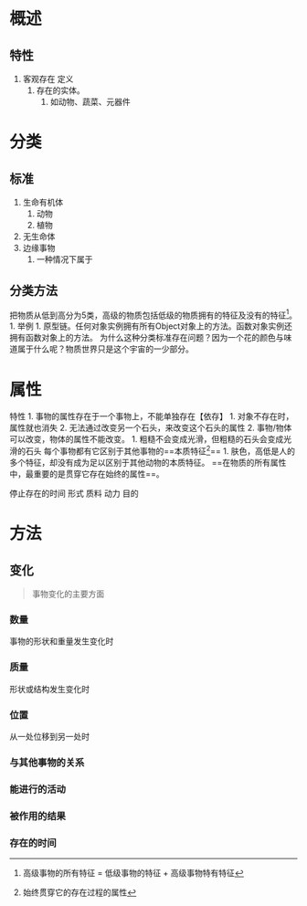 # 概述
## 特性
1. 客观存在
定义
	1. 存在的实体。
		1. 如动物、蔬菜、元器件
# 分类
## 标准
1. 生命有机体
	1. 动物
	2. 植物
2. 无生命体
3. 边缘事物
	1. 一种情况下属于
## 分类方法
把物质从低到高分为5类，高级的物质包括低级的物质拥有的特征及没有的特征[^1]。
	1. 举例
		1. 原型链。任何对象实例拥有所有Object对象上的方法。函数对象实例还拥有函数对象上的方法。
为什么这种分类标准存在问题？因为一个花的颜色与味道属于什么呢？物质世界只是这个宇宙的一少部分。
# 属性
特性
	1. 事物的属性存在于一个事物上，不能单独存在【依存】
		1. 对象不存在时，属性就也消失
		2. 无法通过改变另一个石头，来改变这个石头的属性
	2. 事物/物体可以改变，物体的属性不能改变。
		1. 粗糙不会变成光滑，但粗糙的石头会变成光滑的石头
每个事物都有它区别于其他事物的==本质特征[^2]==
	1. 肤色，高低是人的多个特征，却没有成为足以区别于其他动物的本质特征。
==在物质的所有属性中，最重要的是贯穿它存在始终的属性==。

停止存在的时间
形式
质料
动力
目的
# 方法
## 变化
> 事物变化的主要方面

### 数量
事物的形状和重量发生变化时
### 质量
形状或结构发生变化时
### 位置
从一处位移到另一处时
### 与其他事物的关系
### 能进行的活动
### 被作用的结果
### 存在的时间



[^1]: 高级事物的所有特征 = 低级事物的特征 + 高级事物特有特征
[^2]: 始终贯穿它的存在过程的属性